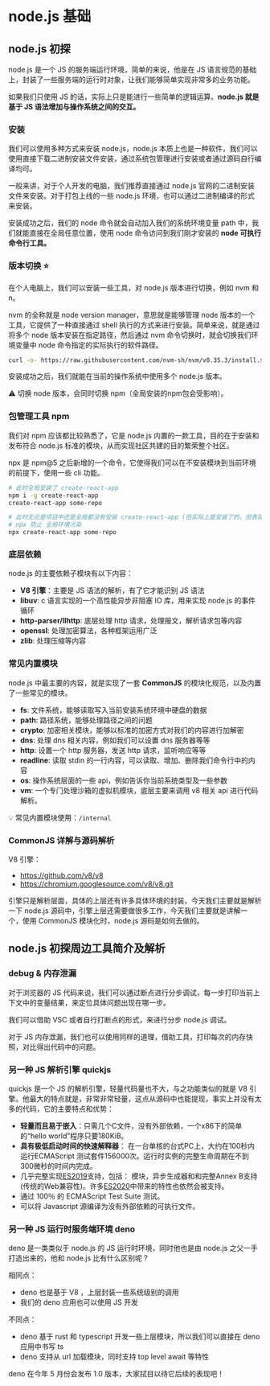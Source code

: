 # node.js 基础

## node.js 初探

node.js 是⼀个 JS 的服务端运⾏环境，简单的来说，他是在 JS 语⾔规范的基础上，封装了⼀些服务端的运⾏时对象，让我们能够简单实现⾮常多的业务功能。

如果我们只使⽤ JS 的话，实际上只是能进⾏⼀些简单的逻辑运算。**node.js 就是基于 JS 语法增加与操作系统之间的交互。**

### 安装

我们可以使⽤多种⽅式来安装 node.js，node.js 本质上也是⼀种软件，我们可以使⽤直接下载⼆进制安装⽂件安装，通过系统包管理进⾏安装或者通过源码⾃⾏编译均可。

⼀般来讲，对于个⼈开发的电脑，我们推荐直接通过 node.js 官⽹的⼆进制安装⽂件来安装。对于打包上线的⼀些 node.js 环境，也可以通过⼆进制编译的形式来安装。

安装成功之后，我们的 node 命令就会⾃动加⼊我们的系统环境变量 path 中，我们就能直接在全局任意位置，使⽤ node 命令访问到我们刚才安装的 **node 可执⾏命令⾏⼯具。**

### 版本切换 ⭐️

在个⼈电脑上，我们可以安装⼀些⼯具，对 node.js 版本进⾏切换，例如 nvm 和 n。

nvm 的全称就是 node version manager，意思就是能够管理 node 版本的⼀个⼯具，它提供了⼀种直接通过 shell 执⾏的⽅式来进⾏安装。简单来说，就是通过将多个 node 版本安装在指定路径，然后通过 nvm 命令切换时，就会切换我们环境变量中 node 命令指定的实际执⾏的软件路径。

```sh
curl -o- https://raw.githubusercontent.com/nvm-sh/nvm/v0.35.3/install.sh | bash
```

安装成功之后，我们就能在当前的操作系统中使⽤多个 node.js 版本。

⚠️ 切换 node 版本，会同时切换 npm（全局安装的npm包会受影响）。

### 包管理工具 npm

我们对 npm 应该都⽐较熟悉了，它是 node.js 内置的⼀款⼯具，⽬的在于安装和发布符合 node.js 标准的模块，从⽽实现社区共建的⽬的繁荣整个社区。

npx 是 npm@5 之后新增的⼀个命令，它使得我们可以在不安装模块到当前环境的前提下，使⽤⼀些 cli 功能。

```sh
# 此时全局安装了 create-react-app
npm i -g create-react-app
create-react-app some-repo

# 此时⽆论是项⽬中还是全局都没有安装 create-react-app (但实际上是安装了的，但表现确实像没有安装)
# npx 防止 全局环境污染
npx create-react-app some-repo
```

### 底层依赖

node.js 的主要依赖⼦模块有以下内容：

* **V8 引擎**：主要是 JS 语法的解析，有了它才能识别 JS 语法
* **libuv**: c 语⾔实现的⼀个⾼性能异步⾮阻塞 IO 库，⽤来实现 node.js 的事件循环
* **http-parser/llhttp**: 底层处理 http 请求，处理报⽂，解析请求包等内容
* **openssl**: 处理加密算法，各种框架运⽤⼴泛
* **zlib**: 处理压缩等内容

### 常见内置模块

node.js 中最主要的内容，就是实现了⼀套 **CommonJS** 的模块化规范，以及内置了⼀些常⻅的模块。

* **fs**: ⽂件系统，能够读取写⼊当前安装系统环境中硬盘的数据
* **path**: 路径系统，能够处理路径之间的问题
* **crypto**: 加密相关模块，能够以标准的加密⽅式对我们的内容进⾏加解密
* **dns**: 处理 dns 相关内容，例如我们可以设置 dns 服务器等等
* **http**: 设置⼀个 http 服务器，发送 http 请求，监听响应等等
* **readline**: 读取 stdin 的⼀⾏内容，可以读取、增加、删除我们命令⾏中的内容
* **os**: 操作系统层⾯的⼀些 api，例如告诉你当前系统类型及⼀些参数
* **vm**: ⼀个专⻔处理沙箱的虚拟机模块，底层主要来调⽤ v8 相关 api 进⾏代码解析。

💡 常见内置模块使用：`/internal`

### CommonJS 详解与源码解析

V8 引擎：

* <https://github.com/v8/v8>
* <https://chromium.googlesource.com/v8/v8.git>

引擎只是解析层⾯，具体的上层还有许多具体环境的封装，今天我们主要就是解析⼀下 node.js 源码中，引擎上层还需要做很多⼯作，今天我们主要就是讲解⼀个，使⽤ CommonJS 模块化时，node.js 源码是如何去做的。

## node.js 初探周边工具简介及解析

### debug & 内存泄漏

对于浏览器的 JS 代码来说，我们可以通过断点进⾏分步调试，每⼀步打印当前上下⽂中的变量结果，来定位具体问题出现在哪⼀步。

我们可以借助 VSC 或者⾃⾏打断点的形式，来进⾏分步 node.js 调试。

对于 JS 内存泄漏，我们也可以使⽤同样的道理，借助⼯具，打印每次的内存快照，对⽐得出代码中的问题。

### 另一种 JS 解析引擎 quickjs

quickjs 是⼀个 JS 的解析引擎，轻量代码量也不⼤，与之功能类似的就是 V8 引擎。他最⼤的特点就是，⾮常⾮常轻量，这点从源码中也能提现，事实上并没有太多的代码，它的主要特点和优势：

* **轻量⽽且易于嵌⼊**：只需⼏个C⽂件，没有外部依赖，⼀个x86下的简单的“hello world”程序只要180KiB。
* **具有极低启动时间的快速解释器**： 在⼀台单核的台式PC上，⼤约在100秒内运⾏ECMAScript 测试套件156000次。运⾏时实例的完整⽣命周期在不到300微秒的时间内完成。
* ⼏乎完整实现[ES2019](https://www.ecma-international.org/ecma-262/10.0)⽀持，包括： 模块，异步⽣成器和和完整Annex B⽀持 (传统的Web兼容性)。许多[ES2020](https://tc39.es/ecma262/)中带来的特性也依然会被⽀持。
* 通过 100％ 的 ECMAScript Test Suite 测试。
* 可以将 Javascript 源编译为没有外部依赖的可执⾏⽂件。

### 另一种 JS 运行时服务端环境 deno

deno 是⼀类类似于 node.js 的 JS 运⾏时环境，同时他也是由 node.js 之⽗⼀⼿打造出来的，他和 node.js ⽐有什么区别呢？

相同点：

* deno 也是基于 V8 ，上层封装⼀些系统级别的调⽤
* 我们的 deno 应⽤也可以使⽤ JS 开发

不同点：

* deno 基于 rust 和 typescript 开发⼀些上层模块，所以我们可以直接在 deno 应⽤中书写 ts
* deno ⽀持从 url 加载模块，同时⽀持 top level await 等特性

deno 在今年 5 ⽉份会发布 1.0 版本，⼤家拭⽬以待它后续的表现吧！
